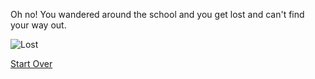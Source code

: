 Oh no! You wandered around the school and you get lost and can't find your way out.

![Lost](https://upload.wikimedia.org/wikipedia/commons/c/c7/LOST.jpg)

[Start Over](../README.md)
